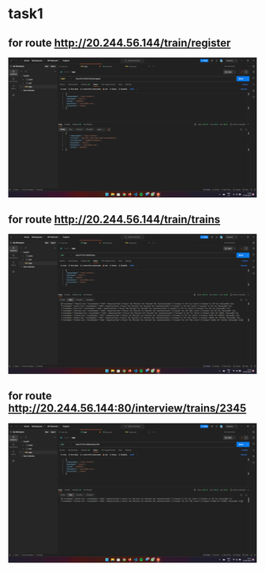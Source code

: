 
# task1

## for route http://20.244.56.144/train/register
![](screenshots/Screenshot1.png)
 ## for route  http://20.244.56.144/train/trains
![](screenshots/Screenshot0.png)

## for route  http://20.244.56.144:80/interview/trains/2345
![](screenshots/Screenshot2.png)
